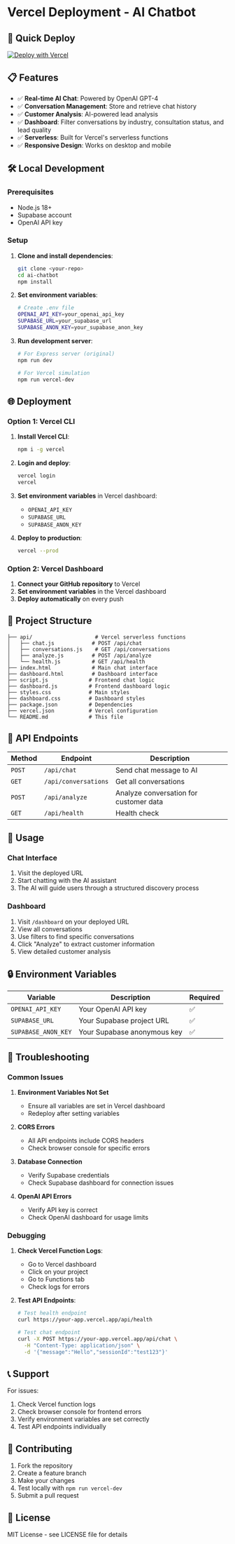 # Vercel Deployment - AI Chatbot

## 🚀 Quick Deploy

[![Deploy with Vercel](https://vercel.com/button)](https://vercel.com/new/clone?repository-url=https://github.com/yourusername/ai-chatbot)

## 📋 Features

- ✅ **Real-time AI Chat**: Powered by OpenAI GPT-4
- ✅ **Conversation Management**: Store and retrieve chat history
- ✅ **Customer Analysis**: AI-powered lead analysis
- ✅ **Dashboard**: Filter conversations by industry, consultation status, and lead quality
- ✅ **Serverless**: Built for Vercel's serverless functions
- ✅ **Responsive Design**: Works on desktop and mobile

## 🛠️ Local Development

### Prerequisites
- Node.js 18+
- Supabase account
- OpenAI API key

### Setup

1. **Clone and install dependencies**:
   ```bash
   git clone <your-repo>
   cd ai-chatbot
   npm install
   ```

2. **Set environment variables**:
   ```bash
   # Create .env file
   OPENAI_API_KEY=your_openai_api_key
   SUPABASE_URL=your_supabase_url
   SUPABASE_ANON_KEY=your_supabase_anon_key
   ```

3. **Run development server**:
   ```bash
   # For Express server (original)
   npm run dev
   
   # For Vercel simulation
   npm run vercel-dev
   ```

## 🌐 Deployment

### Option 1: Vercel CLI

1. **Install Vercel CLI**:
   ```bash
   npm i -g vercel
   ```

2. **Login and deploy**:
   ```bash
   vercel login
   vercel
   ```

3. **Set environment variables** in Vercel dashboard:
   - `OPENAI_API_KEY`
   - `SUPABASE_URL`
   - `SUPABASE_ANON_KEY`

4. **Deploy to production**:
   ```bash
   vercel --prod
   ```

### Option 2: Vercel Dashboard

1. **Connect your GitHub repository** to Vercel
2. **Set environment variables** in the Vercel dashboard
3. **Deploy automatically** on every push

## 📁 Project Structure

```
├── api/                    # Vercel serverless functions
│   ├── chat.js            # POST /api/chat
│   ├── conversations.js    # GET /api/conversations
│   ├── analyze.js         # POST /api/analyze
│   └── health.js          # GET /api/health
├── index.html             # Main chat interface
├── dashboard.html         # Dashboard interface
├── script.js             # Frontend chat logic
├── dashboard.js          # Frontend dashboard logic
├── styles.css            # Main styles
├── dashboard.css         # Dashboard styles
├── package.json          # Dependencies
├── vercel.json           # Vercel configuration
└── README.md             # This file
```

## 🔧 API Endpoints

| Method | Endpoint | Description |
|--------|----------|-------------|
| `POST` | `/api/chat` | Send chat message to AI |
| `GET` | `/api/conversations` | Get all conversations |
| `POST` | `/api/analyze` | Analyze conversation for customer data |
| `GET` | `/api/health` | Health check |

## 🎯 Usage

### Chat Interface
1. Visit the deployed URL
2. Start chatting with the AI assistant
3. The AI will guide users through a structured discovery process

### Dashboard
1. Visit `/dashboard` on your deployed URL
2. View all conversations
3. Use filters to find specific conversations
4. Click "Analyze" to extract customer information
5. View detailed customer analysis

## 🔒 Environment Variables

| Variable | Description | Required |
|----------|-------------|----------|
| `OPENAI_API_KEY` | Your OpenAI API key | ✅ |
| `SUPABASE_URL` | Your Supabase project URL | ✅ |
| `SUPABASE_ANON_KEY` | Your Supabase anonymous key | ✅ |

## 🐛 Troubleshooting

### Common Issues

1. **Environment Variables Not Set**
   - Ensure all variables are set in Vercel dashboard
   - Redeploy after setting variables

2. **CORS Errors**
   - All API endpoints include CORS headers
   - Check browser console for specific errors

3. **Database Connection**
   - Verify Supabase credentials
   - Check Supabase dashboard for connection issues

4. **OpenAI API Errors**
   - Verify API key is correct
   - Check OpenAI dashboard for usage limits

### Debugging

1. **Check Vercel Function Logs**:
   - Go to Vercel dashboard
   - Click on your project
   - Go to Functions tab
   - Check logs for errors

2. **Test API Endpoints**:
   ```bash
   # Test health endpoint
   curl https://your-app.vercel.app/api/health
   
   # Test chat endpoint
   curl -X POST https://your-app.vercel.app/api/chat \
     -H "Content-Type: application/json" \
     -d '{"message":"Hello","sessionId":"test123"}'
   ```

## 📞 Support

For issues:
1. Check Vercel function logs
2. Check browser console for frontend errors
3. Verify environment variables are set correctly
4. Test API endpoints individually

## 🤝 Contributing

1. Fork the repository
2. Create a feature branch
3. Make your changes
4. Test locally with `npm run vercel-dev`
5. Submit a pull request

## 📄 License

MIT License - see LICENSE file for details 